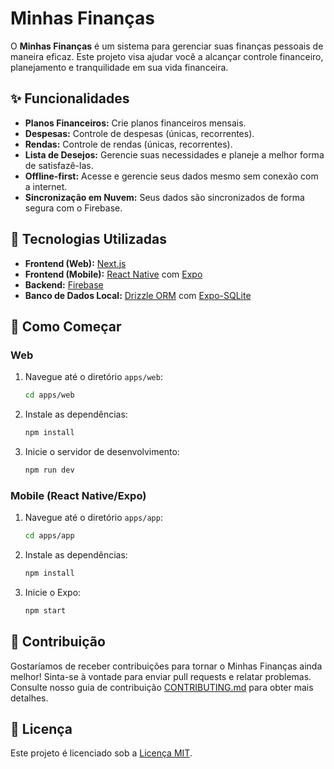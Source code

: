 # Minhas Finanças

O **Minhas Finanças** é um sistema para gerenciar suas finanças pessoais de maneira eficaz. Este projeto visa ajudar você a alcançar controle financeiro, planejamento e tranquilidade em sua vida financeira.

## ✨ Funcionalidades

- **Planos Financeiros:** Crie planos financeiros mensais.
- **Despesas:** Controle de despesas (únicas, recorrentes).
- **Rendas:** Controle de rendas (únicas, recorrentes).
- **Lista de Desejos:** Gerencie suas necessidades e planeje a melhor forma de satisfazê-las.
- **Offline-first:** Acesse e gerencie seus dados mesmo sem conexão com a internet.
- **Sincronização em Nuvem:** Seus dados são sincronizados de forma segura com o Firebase.

## 🚀 Tecnologias Utilizadas

- **Frontend (Web):** [Next.js](https://nextjs.org/)
- **Frontend (Mobile):** [React Native](https://reactnative.dev/) com [Expo](https://expo.dev/)
- **Backend:** [Firebase](https://firebase.google.com/)
- **Banco de Dados Local:** [Drizzle ORM](https://orm.drizzle.team/) com [Expo-SQLite](https://docs.expo.dev/versions/latest/sdk/sqlite/)

## 🏁 Como Começar

### Web

1.  Navegue até o diretório `apps/web`:
    ```bash
    cd apps/web
    ```
2.  Instale as dependências:
    ```bash
    npm install
    ```
3.  Inicie o servidor de desenvolvimento:
    ```bash
    npm run dev
    ```

### Mobile (React Native/Expo)

1.  Navegue até o diretório `apps/app`:
    ```bash
    cd apps/app
    ```
2.  Instale as dependências:
    ```bash
    npm install
    ```
3.  Inicie o Expo:
    ```bash
    npm start
    ```

## 🤝 Contribuição

Gostaríamos de receber contribuições para tornar o Minhas Finanças ainda melhor! Sinta-se à vontade para enviar pull requests e relatar problemas. Consulte nosso guia de contribuição [CONTRIBUTING.md](CONTRIBUTING.md) para obter mais detalhes.

## 📄 Licença

Este projeto é licenciado sob a [Licença MIT](LICENSE).